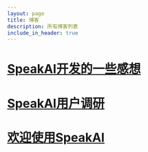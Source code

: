 ```yaml
---
layout: page
title: 博客
description: 所有博客列表
include_in_header: true
---
```

# [SpeakAI开发的一些感想](/blogs/thoughts-on-speakai)
# [SpeakAI用户调研](https://wenjuan.feishu.cn/m?t=sp63AywnocNi-53bq)
# [欢迎使用SpeakAI](/blogs/introduction)
